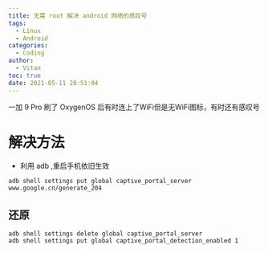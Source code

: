 ```yaml
---
title: 无需 root 解决 android 网络的感叹号
tags:
  - Linux
  - Android
categories:
  - Coding
author:
  - Vitan
toc: true
date: 2021-05-11 20:51:04
---
```

一加 9 Pro 刷了 OxygenOS 后有时连上了WiFi但是无WiFi图标，有时还有感叹号
<!--more-->

# 解决方法

- 利用 adb ,重启手机依旧生效

```
adb shell settings put global captive_portal_server www.google.cn/generate_204
```

## 还原

```
adb shell settings delete global captive_portal_server
adb shell settings put global captive_portal_detection_enabled 1
```